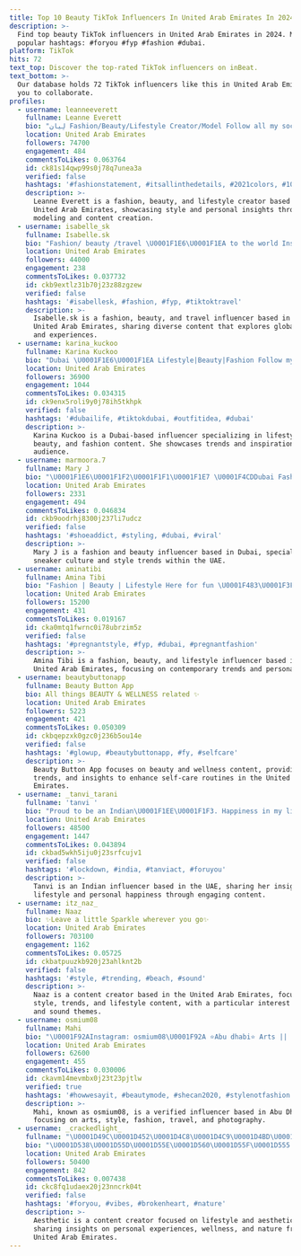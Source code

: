 ```yaml
---
title: Top 10 Beauty TikTok Influencers In United Arab Emirates In 2024
description: >-
  Find top beauty TikTok influencers in United Arab Emirates in 2024. Most
  popular hashtags: #foryou #fyp #fashion #dubai.
platform: TikTok
hits: 72
text_top: Discover the top-rated TikTok influencers on inBeat.
text_bottom: >-
  Our database holds 72 TikTok influencers like this in United Arab Emirates for
  you to collaborate.
profiles:
  - username: leanneeverett
    fullname: Leanne Everett
    bio: "لِيان Fashion/Beauty/Lifestyle Creator/Model Follow all my social media\U0001F618"
    location: United Arab Emirates
    followers: 74700
    engagement: 484
    commentsToLikes: 0.063764
    id: ck81s14qwp99s0j78q7unea3a
    verified: false
    hashtags: '#fashionstatement, #itsallinthedetails, #2021colors, #101'
    description: >-
      Leanne Everett is a fashion, beauty, and lifestyle creator based in the
      United Arab Emirates, showcasing style and personal insights through
      modeling and content creation.
  - username: isabelle_sk
    fullname: Isabelle.sk
    bio: "Fashion/ beauty /travel \U0001F1E6\U0001F1EA to the world Instagram @isabelle.sakaian"
    location: United Arab Emirates
    followers: 44000
    engagement: 238
    commentsToLikes: 0.037732
    id: ckb9extlz31b70j23z88zgzew
    verified: false
    hashtags: '#isabellesk, #fashion, #fyp, #tiktoktravel'
    description: >-
      Isabelle.sk is a fashion, beauty, and travel influencer based in the
      United Arab Emirates, sharing diverse content that explores global trends
      and experiences.
  - username: karina_kuckoo
    fullname: Karina Kuckoo
    bio: "Dubai \U0001F1E6\U0001F1EA Lifestyle|Beauty|Fashion Follow my IG @karina_kuckoo"
    location: United Arab Emirates
    followers: 36900
    engagement: 1044
    commentsToLikes: 0.034315
    id: ck9enx5roli9y0j78ih5tkhpk
    verified: false
    hashtags: '#dubailife, #tiktokdubai, #outfitidea, #dubai'
    description: >-
      Karina Kuckoo is a Dubai-based influencer specializing in lifestyle,
      beauty, and fashion content. She showcases trends and inspirations for her
      audience.
  - username: marmoora.7
    fullname: Mary J
    bio: "\U0001F1E6\U0001F1F2\U0001F1F1\U0001F1E7 \U0001F4CDDubai Fashion | Beauty | Sneakers\U0001F45F"
    location: United Arab Emirates
    followers: 2331
    engagement: 494
    commentsToLikes: 0.046834
    id: ckb9oodrhj8300j237li7udcz
    verified: false
    hashtags: '#shoeaddict, #styling, #dubai, #viral'
    description: >-
      Mary J is a fashion and beauty influencer based in Dubai, specializing in
      sneaker culture and style trends within the UAE.
  - username: aminatibi
    fullname: Amina Tibi
    bio: "Fashion | Beauty | Lifestyle Here for fun \U0001F483\U0001F3FB IG @missmimifashion"
    location: United Arab Emirates
    followers: 15200
    engagement: 431
    commentsToLikes: 0.019167
    id: cka0mtq1fwrnc0i78ubrzim5z
    verified: false
    hashtags: '#pregnantstyle, #fyp, #dubai, #pregnantfashion'
    description: >-
      Amina Tibi is a fashion, beauty, and lifestyle influencer based in the
      United Arab Emirates, focusing on contemporary trends and personal style.
  - username: beautybuttonapp
    fullname: Beauty Button App
    bio: All things BEAUTY & WELLNESS related ✨
    location: United Arab Emirates
    followers: 5223
    engagement: 421
    commentsToLikes: 0.050309
    id: ckbqepzxk0gzc0j236b5ou14e
    verified: false
    hashtags: '#glowup, #beautybuttonapp, #fy, #selfcare'
    description: >-
      Beauty Button App focuses on beauty and wellness content, providing tips,
      trends, and insights to enhance self-care routines in the United Arab
      Emirates.
  - username: _tanvi_tarani
    fullname: 'tanvi '
    bio: "Proud to be an Indian\U0001F1EE\U0001F1F3. Happiness in my life \U0001F60A wish me on 4th Dec #TanviAct "
    location: United Arab Emirates
    followers: 48500
    engagement: 1447
    commentsToLikes: 0.043894
    id: ckbad5wkh5iju0j23srfcujv1
    verified: false
    hashtags: '#lockdown, #india, #tanviact, #foruyou'
    description: >-
      Tanvi is an Indian influencer based in the UAE, sharing her insights on
      lifestyle and personal happiness through engaging content.
  - username: itz_naz_
    fullname: Naaz
    bio: ✨Leave a little Sparkle wherever you go✨
    location: United Arab Emirates
    followers: 703100
    engagement: 1162
    commentsToLikes: 0.05725
    id: ckbatpuuzkb920j23ahlknt2b
    verified: false
    hashtags: '#style, #trending, #beach, #sound'
    description: >-
      Naaz is a content creator based in the United Arab Emirates, focusing on
      style, trends, and lifestyle content, with a particular interest in beach
      and sound themes.
  - username: osmium08
    fullname: Mahi
    bio: "\U0001F92AInstagram: osmium08\U0001F92A ⭐Abu dhabi⭐ Arts || Style || Fashion || Travel || Photos"
    location: United Arab Emirates
    followers: 62600
    engagement: 455
    commentsToLikes: 0.030006
    id: ckavm14mevmbx0j23t23pjtlw
    verified: true
    hashtags: '#howwesayit, #beautymode, #shecan2020, #stylenotfashion'
    description: >-
      Mahi, known as osmium08, is a verified influencer based in Abu Dhabi,
      focusing on arts, style, fashion, travel, and photography.
  - username: _crackedlight_
    fullname: "\U0001D49C\U0001D452\U0001D4C8\U0001D4C9\U0001D4BD\U0001D452\U0001D4C9\U0001D4BE\U0001D4B8"
    bio: "\U0001D538\U0001D55D\U0001D55E\U0001D560\U0001D55F\U0001D555 \U0001D544\U0001D55A\U0001D55D\U0001D55C ✩ッ. Thanks everyone for your love ♥️ and Support\U0001F970"
    location: United Arab Emirates
    followers: 50400
    engagement: 842
    commentsToLikes: 0.007438
    id: ckc8fq1udaex20j23nncrk04t
    verified: false
    hashtags: '#foryou, #vibes, #brokenheart, #nature'
    description: >-
      Aesthetic is a content creator focused on lifestyle and aesthetic visuals,
      sharing insights on personal experiences, wellness, and nature from the
      United Arab Emirates.
---
```


